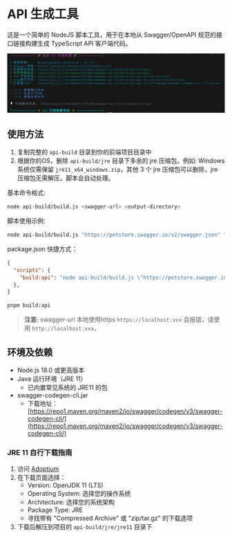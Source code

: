 # API 生成工具

这是一个简单的 NodeJS 脚本工具，用于在本地从 Swagger/OpenAPI 规范的接口链接构建生成 TypeScript API 客户端代码。

![效果预览](docs/screenshots/preview.png)

## 使用方法

1. 复制完整的 `api-build` 目录到你的前端项目目录中
2. 根据你的OS，删除 `api-build/jre` 目录下多余的 jre 压缩包。例如: Windows 系统仅需保留 `jre11_x64_windows.zip`，其他 3 个 jre 压缩包可以删除，jre 压缩包无需解压，脚本会自动处理。

基本命令格式:

```bash
node api-build/build.js <swagger-url> <output-directory>
```

脚本使用示例:

```bash
node api-build/build.js "https://petstore.swagger.io/v2/swagger.json" "src/apis"
```

package.json 快捷方式：

```json
{
  "scripts": {
    "build:api": "node api-build/build.js \"https://petstore.swagger.io/v2/swagger.json\" \"src/apis\""
  },
}
```

```bash
pnpm build:api
```

> **注意:** swagger-url 本地使用https `https://localhost:xxx` 会报错，请使用 `http://localhost:xxx`。

## 环境及依赖

- Node.js 18.0 或更高版本
- Java 运行环境（JRE 11）
  - 已内置常见系统的 JRE11 的包
- swagger-codegen-cli.jar
  - 下载地址：[https://repo1.maven.org/maven2/io/swagger/codegen/v3/swagger-codegen-cli/](https://repo1.maven.org/maven2/io/swagger/codegen/v3/swagger-codegen-cli/)

### JRE 11 自行下载指南

1. 访问 [Adoptium](https://adoptium.net/)
2. 在下载页面选择：
   - Version: OpenJDK 11 (LTS)
   - Operating System: 选择您的操作系统
   - Architecture: 选择您的系统架构
   - Package Type: JRE
   - 寻找带有 "Compressed Archive" 或 "zip/tar.gz" 的下载选项
3. 下载后解压到项目的 `api-build/jre/jre11` 目录下
